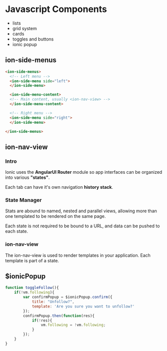 # Javascript Components

+ lists
+ grid system
+ cards
+ toggles and buttons
+ ionic popup

## ion-side-menus

```html
<ion-side-menus>
  <!-- Left menu -->
  <ion-side-menu side="left">
  </ion-side-menu>

  <ion-side-menu-content>
  <!-- Main content, usually <ion-nav-view> -->
  </ion-side-menu-content>

  <!-- Right menu -->
  <ion-side-menu side="right">
  </ion-side-menu>

</ion-side-menus>
```

## ion-nav-view

### Intro

Ionic uses the **AngularUI Router** module so app interfaces can be organized into various **"states"**. 

Each tab can have it's own navigation **history stack**.

### State Manager

Stats are abound to named, nested and parallel views, allowing more than one templated to be rendered on the same page.

Each state is not required to be bound to a URL, and data can be pushed to each state.

### ion-nav-view

The ion-nav-view is used to render templates in your application. Each template is part of a state.

## $ionicPopup

```javascript
function toggleFollow(){
    if(!vm.following){
        var confirmPopup = $ionicPopup.confirm({
            title: "Unfollow?",
            template: 'Are you sure you want to unfollow?'
        });
        confirmPopup.then(function(res){
            if(!res){
                vm.following = !vm.following;
            }
        });
    }
}
```